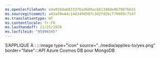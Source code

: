 ```yaml
---
ms.openlocfilehash: eda03d4ab833376ad6d9ac6b1340de867807bbd1
ms.sourcegitcommit: a43a59e44c14d349d597c3d2fd2bc779989c71d7
ms.translationtype: HT
ms.contentlocale: fr-FR
ms.lasthandoff: 11/25/2020
ms.locfileid: "95994545"
---
```

S’APPLIQUE À : :::image type="icon" source="../media/applies-to/yes.png" border="false":::API Azure Cosmos DB pour MongoDB